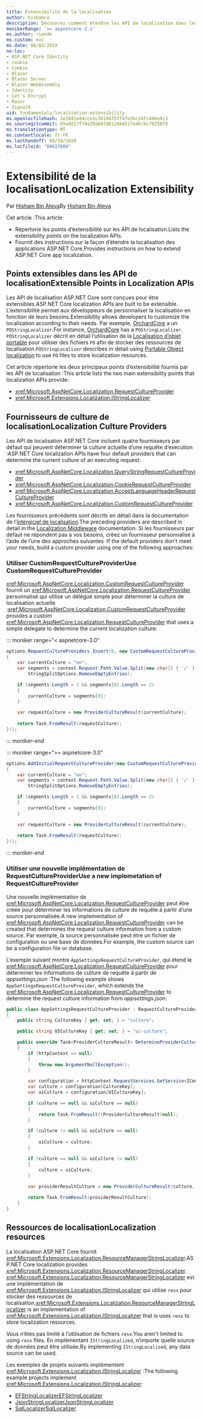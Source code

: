 ```yaml
---
title: Extensibilité de la localisation
author: hishamco
description: Découvrez comment étendre les API de localisation dans les applications ASP.NET Core.
monikerRange: '>= aspnetcore-2.1'
ms.author: riande
ms.custom: mvc
ms.date: 08/03/2019
no-loc:
- ASP.NET Core Identity
- cookie
- Cookie
- Blazor
- Blazor Server
- Blazor WebAssembly
- Identity
- Let's Encrypt
- Razor
- SignalR
uid: fundamentals/localization-extensibility
ms.openlocfilehash: 2e1041ed4cce3c3919d75ff47e2bc24fc446e9c3
ms.sourcegitcommit: 65add17f74a29a647d812b04517e46cbc78258f9
ms.translationtype: MT
ms.contentlocale: fr-FR
ms.lasthandoff: 08/19/2020
ms.locfileid: "88627609"
---
```

# <a name="localization-extensibility"></a><span data-ttu-id="9c1a3-103">Extensibilité de la localisation</span><span class="sxs-lookup"><span data-stu-id="9c1a3-103">Localization Extensibility</span></span>

<span data-ttu-id="9c1a3-104">Par [Hisham Bin Ateya](https://github.com/hishamco)</span><span class="sxs-lookup"><span data-stu-id="9c1a3-104">By [Hisham Bin Ateya](https://github.com/hishamco)</span></span>

<span data-ttu-id="9c1a3-105">Cet article :</span><span class="sxs-lookup"><span data-stu-id="9c1a3-105">This article:</span></span>

* <span data-ttu-id="9c1a3-106">Répertorie les points d’extensibilité sur les API de localisation.</span><span class="sxs-lookup"><span data-stu-id="9c1a3-106">Lists the extensibility points on the localization APIs.</span></span>
* <span data-ttu-id="9c1a3-107">Fournit des instructions sur la façon d’étendre la localisation des applications ASP.NET Core.</span><span class="sxs-lookup"><span data-stu-id="9c1a3-107">Provides instructions on how to extend ASP.NET Core app localization.</span></span>

## <a name="extensible-points-in-localization-apis"></a><span data-ttu-id="9c1a3-108">Points extensibles dans les API de localisation</span><span class="sxs-lookup"><span data-stu-id="9c1a3-108">Extensible Points in Localization APIs</span></span>

<span data-ttu-id="9c1a3-109">Les API de localisation ASP.NET Core sont conçues pour être extensibles.</span><span class="sxs-lookup"><span data-stu-id="9c1a3-109">ASP.NET Core localization APIs are built to be extensible.</span></span> <span data-ttu-id="9c1a3-110">L’extensibilité permet aux développeurs de personnaliser la localisation en fonction de leurs besoins.</span><span class="sxs-lookup"><span data-stu-id="9c1a3-110">Extensibility allows developers to customize the localization according to their needs.</span></span> <span data-ttu-id="9c1a3-111">Par exemple, [OrchardCore](https://github.com/orchardCMS/OrchardCore/) a un `POStringLocalizer`.</span><span class="sxs-lookup"><span data-stu-id="9c1a3-111">For instance, [OrchardCore](https://github.com/orchardCMS/OrchardCore/) has a `POStringLocalizer`.</span></span> <span data-ttu-id="9c1a3-112">`POStringLocalizer` décrit en détail l’utilisation de la [Localisation d’objet portable](xref:fundamentals/portable-object-localization) pour utiliser des fichiers `PO` afin de stocker des ressources de localisation.</span><span class="sxs-lookup"><span data-stu-id="9c1a3-112">`POStringLocalizer` describes in detail using [Portable Object localization](xref:fundamentals/portable-object-localization) to use `PO` files to store localization resources.</span></span>

<span data-ttu-id="9c1a3-113">Cet article répertorie les deux principaux points d’extensibilité fournis par les API de localisation :</span><span class="sxs-lookup"><span data-stu-id="9c1a3-113">This article lists the two main extensibility points that localization APIs provide:</span></span> 

* <xref:Microsoft.AspNetCore.Localization.RequestCultureProvider>
* <xref:Microsoft.Extensions.Localization.IStringLocalizer>

## <a name="localization-culture-providers"></a><span data-ttu-id="9c1a3-114">Fournisseurs de culture de localisation</span><span class="sxs-lookup"><span data-stu-id="9c1a3-114">Localization Culture Providers</span></span>

<span data-ttu-id="9c1a3-115">Les API de localisation ASP.NET Core incluent quatre fournisseurs par défaut qui peuvent déterminer la culture actuelle d’une requête d’exécution :</span><span class="sxs-lookup"><span data-stu-id="9c1a3-115">ASP.NET Core localization APIs have four default providers that can determine the current culture of an executing request:</span></span>

* <xref:Microsoft.AspNetCore.Localization.QueryStringRequestCultureProvider>
* <xref:Microsoft.AspNetCore.Localization.CookieRequestCultureProvider>
* <xref:Microsoft.AspNetCore.Localization.AcceptLanguageHeaderRequestCultureProvider>
* <xref:Microsoft.AspNetCore.Localization.CustomRequestCultureProvider>

<span data-ttu-id="9c1a3-116">Les fournisseurs précédents sont décrits en détail dans la documentation de l’[intergiciel de localisation](xref:fundamentals/localization).</span><span class="sxs-lookup"><span data-stu-id="9c1a3-116">The preceding providers are described in detail in the [Localization Middleware](xref:fundamentals/localization) documentation.</span></span> <span data-ttu-id="9c1a3-117">Si les fournisseurs par défaut ne répondent pas à vos besoins, créez un fournisseur personnalisé à l’aide de l’une des approches suivantes :</span><span class="sxs-lookup"><span data-stu-id="9c1a3-117">If the default providers don't meet your needs, build a custom provider using one of the following approaches:</span></span>

### <a name="use-customrequestcultureprovider"></a><span data-ttu-id="9c1a3-118">Utiliser CustomRequestCultureProvider</span><span class="sxs-lookup"><span data-stu-id="9c1a3-118">Use CustomRequestCultureProvider</span></span>

<span data-ttu-id="9c1a3-119"><xref:Microsoft.AspNetCore.Localization.CustomRequestCultureProvider> fournit un <xref:Microsoft.AspNetCore.Localization.RequestCultureProvider> personnalisé qui utilise un délégué simple pour déterminer la culture de localisation actuelle :</span><span class="sxs-lookup"><span data-stu-id="9c1a3-119"><xref:Microsoft.AspNetCore.Localization.CustomRequestCultureProvider> provides a custom <xref:Microsoft.AspNetCore.Localization.RequestCultureProvider> that uses a simple delegate to determine the current localization culture:</span></span>

::: moniker range="< aspnetcore-3.0"
```csharp
options.RequestCultureProviders.Insert(0, new CustomRequestCultureProvider(async context =>
{
    var currentCulture = "en";
    var segments = context.Request.Path.Value.Split(new char[] { '/' }, 
        StringSplitOptions.RemoveEmptyEntries);

    if (segments.Length > 1 && segments[0].Length == 2)
    {
        currentCulture = segments[0];
    }

    var requestCulture = new ProviderCultureResult(currentCulture);
    
    return Task.FromResult(requestCulture);
}));
```

::: moniker-end

::: moniker range=">= aspnetcore-3.0"
```csharp
options.AddInitialRequestCultureProvider(new CustomRequestCultureProvider(async context =>
{
    var currentCulture = "en";
    var segments = context.Request.Path.Value.Split(new char[] { '/' }, 
        StringSplitOptions.RemoveEmptyEntries);

    if (segments.Length > 1 && segments[0].Length == 2)
    {
        currentCulture = segments[0];
    }

    var requestCulture = new ProviderCultureResult(currentCulture);
    
    return Task.FromResult(requestCulture);
}));
```

::: moniker-end

### <a name="use-a-new-implemetation-of-requestcultureprovider"></a><span data-ttu-id="9c1a3-120">Utiliser une nouvelle implémentation de RequestCultureProvider</span><span class="sxs-lookup"><span data-stu-id="9c1a3-120">Use a new implemetation of RequestCultureProvider</span></span>

<span data-ttu-id="9c1a3-121">Une nouvelle implémentation de <xref:Microsoft.AspNetCore.Localization.RequestCultureProvider> peut être créée pour déterminer les informations de culture de requête à partir d’une source personnalisée.</span><span class="sxs-lookup"><span data-stu-id="9c1a3-121">A new implementation of <xref:Microsoft.AspNetCore.Localization.RequestCultureProvider> can be created that determines the request culture information from a custom source.</span></span> <span data-ttu-id="9c1a3-122">Par exemple, la source personnalisée peut être un fichier de configuration ou une base de données.</span><span class="sxs-lookup"><span data-stu-id="9c1a3-122">For example, the custom source can be a configuration file or database.</span></span>

<span data-ttu-id="9c1a3-123">L’exemple suivant montre `AppSettingsRequestCultureProvider`, qui étend le <xref:Microsoft.AspNetCore.Localization.RequestCultureProvider> pour déterminer les informations de culture de requête à partir de *appsettings.json* :</span><span class="sxs-lookup"><span data-stu-id="9c1a3-123">The following example shows `AppSettingsRequestCultureProvider`, which extends the <xref:Microsoft.AspNetCore.Localization.RequestCultureProvider> to determine the request culture information from *appsettings.json*:</span></span>

```csharp
public class AppSettingsRequestCultureProvider : RequestCultureProvider
{
    public string CultureKey { get; set; } = "culture";

    public string UICultureKey { get; set; } = "ui-culture";

    public override Task<ProviderCultureResult> DetermineProviderCultureResult(HttpContext httpContext)
    {
        if (httpContext == null)
        {
            throw new ArgumentNullException();
        }

        var configuration = httpContext.RequestServices.GetService<IConfigurationRoot>();
        var culture = configuration[CultureKey];
        var uiCulture = configuration[UICultureKey];

        if (culture == null && uiCulture == null)
        {
            return Task.FromResult((ProviderCultureResult)null);
        }

        if (culture != null && uiCulture == null)
        {
            uiCulture = culture;
        }

        if (culture == null && uiCulture != null)
        {
            culture = uiCulture;
        }
        
        var providerResultCulture = new ProviderCultureResult(culture, uiCulture);

        return Task.FromResult(providerResultCulture);
    }
}
```

## <a name="localization-resources"></a><span data-ttu-id="9c1a3-124">Ressources de localisation</span><span class="sxs-lookup"><span data-stu-id="9c1a3-124">Localization resources</span></span>

<span data-ttu-id="9c1a3-125">La localisation ASP.NET Core fournit <xref:Microsoft.Extensions.Localization.ResourceManagerStringLocalizer>.</span><span class="sxs-lookup"><span data-stu-id="9c1a3-125">ASP.NET Core localization provides <xref:Microsoft.Extensions.Localization.ResourceManagerStringLocalizer>.</span></span> <span data-ttu-id="9c1a3-126"><xref:Microsoft.Extensions.Localization.ResourceManagerStringLocalizer> est une implémentation de <xref:Microsoft.Extensions.Localization.IStringLocalizer> qui utilise `resx` pour stocker des ressources de localisation.</span><span class="sxs-lookup"><span data-stu-id="9c1a3-126"><xref:Microsoft.Extensions.Localization.ResourceManagerStringLocalizer> is an implementation of <xref:Microsoft.Extensions.Localization.IStringLocalizer> that is uses `resx` to store localization resources.</span></span>

<span data-ttu-id="9c1a3-127">Vous n’êtes pas limité à l’utilisation de fichiers `resx`.</span><span class="sxs-lookup"><span data-stu-id="9c1a3-127">You aren't limited to using `resx` files.</span></span> <span data-ttu-id="9c1a3-128">En implémentant `IStringLocalized`, n’importe quelle source de données peut être utilisée.</span><span class="sxs-lookup"><span data-stu-id="9c1a3-128">By implementing `IStringLocalized`, any data source can be used.</span></span>

<span data-ttu-id="9c1a3-129">Les exemples de projets suivants implémentent <xref:Microsoft.Extensions.Localization.IStringLocalizer> :</span><span class="sxs-lookup"><span data-stu-id="9c1a3-129">The following example projects implement <xref:Microsoft.Extensions.Localization.IStringLocalizer>:</span></span> 

* [<span data-ttu-id="9c1a3-130">EFStringLocalizer</span><span class="sxs-lookup"><span data-stu-id="9c1a3-130">EFStringLocalizer</span></span>](https://github.com/aspnet/Entropy/tree/master/samples/Localization.EntityFramework)
* [<span data-ttu-id="9c1a3-131">JsonStringLocalizer</span><span class="sxs-lookup"><span data-stu-id="9c1a3-131">JsonStringLocalizer</span></span>](https://github.com/hishamco/My.Extensions.Localization.Json)
* [<span data-ttu-id="9c1a3-132">SqlLocalizer</span><span class="sxs-lookup"><span data-stu-id="9c1a3-132">SqlLocalizer</span></span>](https://github.com/damienbod/AspNetCoreLocalization)
